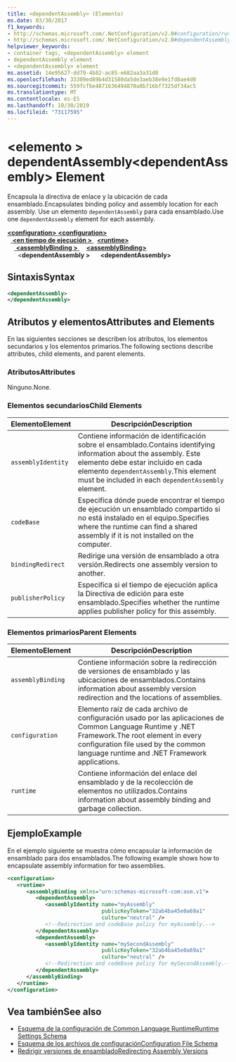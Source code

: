 ```yaml
---
title: <dependentAssembly> (Elemento)
ms.date: 03/30/2017
f1_keywords:
- http://schemas.microsoft.com/.NetConfiguration/v2.0#configuration/runtime/assemblyBinding/dependentAssembly
- http://schemas.microsoft.com/.NetConfiguration/v2.0#dependentAssembly
helpviewer_keywords:
- container tags, <dependentAssembly> element
- dependentAssembly element
- <dependentAssembly> element
ms.assetid: 14e95627-dd79-4b82-ac85-e682aa3a31d8
ms.openlocfilehash: 33309ed89b4d31580da5de3aeb38e9e1fd8ae4d0
ms.sourcegitcommit: 559fcfbe4871636494870a8b716bf7325df34ac5
ms.translationtype: MT
ms.contentlocale: es-ES
ms.lasthandoff: 10/30/2019
ms.locfileid: "73117595"
---
```

# <a name="dependentassembly-element"></a><span data-ttu-id="00b3b-102">\<elemento > dependentAssembly</span><span class="sxs-lookup"><span data-stu-id="00b3b-102">\<dependentAssembly> Element</span></span>
<span data-ttu-id="00b3b-103">Encapsula la directiva de enlace y la ubicación de cada ensamblado.</span><span class="sxs-lookup"><span data-stu-id="00b3b-103">Encapsulates binding policy and assembly location for each assembly.</span></span> <span data-ttu-id="00b3b-104">Use un elemento `dependentAssembly` para cada ensamblado.</span><span class="sxs-lookup"><span data-stu-id="00b3b-104">Use one `dependentAssembly` element for each assembly.</span></span>  
  
<span data-ttu-id="00b3b-105">[ **\<configuration>** ](../configuration-element.md)</span><span class="sxs-lookup"><span data-stu-id="00b3b-105">[**\<configuration>**](../configuration-element.md)</span></span>\
<span data-ttu-id="00b3b-106">&nbsp;&nbsp;[ **\<en tiempo de ejecución >** ](runtime-element.md)</span><span class="sxs-lookup"><span data-stu-id="00b3b-106">&nbsp;&nbsp;[**\<runtime>**](runtime-element.md)</span></span>\
<span data-ttu-id="00b3b-107">&nbsp;&nbsp;&nbsp;&nbsp;[ **\<assemblyBinding >** ](assemblybinding-element-for-runtime.md)</span><span class="sxs-lookup"><span data-stu-id="00b3b-107">&nbsp;&nbsp;&nbsp;&nbsp;[**\<assemblyBinding>**](assemblybinding-element-for-runtime.md)</span></span>\
<span data-ttu-id="00b3b-108">&nbsp;&nbsp;&nbsp;&nbsp;&nbsp;&nbsp;\<**dependentAssembly >**</span><span class="sxs-lookup"><span data-stu-id="00b3b-108">&nbsp;&nbsp;&nbsp;&nbsp;&nbsp;&nbsp;**\<dependentAssembly>**</span></span>  
  
## <a name="syntax"></a><span data-ttu-id="00b3b-109">Sintaxis</span><span class="sxs-lookup"><span data-stu-id="00b3b-109">Syntax</span></span>  
  
```xml  
<dependentAssembly>   
</dependentAssembly>  
```  
  
## <a name="attributes-and-elements"></a><span data-ttu-id="00b3b-110">Atributos y elementos</span><span class="sxs-lookup"><span data-stu-id="00b3b-110">Attributes and Elements</span></span>  
 <span data-ttu-id="00b3b-111">En las siguientes secciones se describen los atributos, los elementos secundarios y los elementos primarios.</span><span class="sxs-lookup"><span data-stu-id="00b3b-111">The following sections describe attributes, child elements, and parent elements.</span></span>  
  
### <a name="attributes"></a><span data-ttu-id="00b3b-112">Atributos</span><span class="sxs-lookup"><span data-stu-id="00b3b-112">Attributes</span></span>  
 <span data-ttu-id="00b3b-113">Ninguno.</span><span class="sxs-lookup"><span data-stu-id="00b3b-113">None.</span></span>  
  
### <a name="child-elements"></a><span data-ttu-id="00b3b-114">Elementos secundarios</span><span class="sxs-lookup"><span data-stu-id="00b3b-114">Child Elements</span></span>  
  
|<span data-ttu-id="00b3b-115">Elemento</span><span class="sxs-lookup"><span data-stu-id="00b3b-115">Element</span></span>|<span data-ttu-id="00b3b-116">Descripción</span><span class="sxs-lookup"><span data-stu-id="00b3b-116">Description</span></span>|  
|-------------|-----------------|  
|`assemblyIdentity`|<span data-ttu-id="00b3b-117">Contiene información de identificación sobre el ensamblado.</span><span class="sxs-lookup"><span data-stu-id="00b3b-117">Contains identifying information about the assembly.</span></span> <span data-ttu-id="00b3b-118">Este elemento debe estar incluido en cada elemento `dependentAssembly`.</span><span class="sxs-lookup"><span data-stu-id="00b3b-118">This element must be included in each `dependentAssembly` element.</span></span>|  
|`codeBase`|<span data-ttu-id="00b3b-119">Especifica dónde puede encontrar el tiempo de ejecución un ensamblado compartido si no está instalado en el equipo.</span><span class="sxs-lookup"><span data-stu-id="00b3b-119">Specifies where the runtime can find a shared assembly if it is not installed on the computer.</span></span>|  
|`bindingRedirect`|<span data-ttu-id="00b3b-120">Redirige una versión de ensamblado a otra versión.</span><span class="sxs-lookup"><span data-stu-id="00b3b-120">Redirects one assembly version to another.</span></span>|  
|`publisherPolicy`|<span data-ttu-id="00b3b-121">Especifica si el tiempo de ejecución aplica la Directiva de edición para este ensamblado.</span><span class="sxs-lookup"><span data-stu-id="00b3b-121">Specifies whether the runtime applies publisher policy for this assembly.</span></span>|  
  
### <a name="parent-elements"></a><span data-ttu-id="00b3b-122">Elementos primarios</span><span class="sxs-lookup"><span data-stu-id="00b3b-122">Parent Elements</span></span>  
  
|<span data-ttu-id="00b3b-123">Elemento</span><span class="sxs-lookup"><span data-stu-id="00b3b-123">Element</span></span>|<span data-ttu-id="00b3b-124">Descripción</span><span class="sxs-lookup"><span data-stu-id="00b3b-124">Description</span></span>|  
|-------------|-----------------|  
|`assemblyBinding`|<span data-ttu-id="00b3b-125">Contiene información sobre la redirección de versiones de ensamblado y las ubicaciones de ensamblados.</span><span class="sxs-lookup"><span data-stu-id="00b3b-125">Contains information about assembly version redirection and the locations of assemblies.</span></span>|  
|`configuration`|<span data-ttu-id="00b3b-126">Elemento raíz de cada archivo de configuración usado por las aplicaciones de Common Language Runtime y .NET Framework.</span><span class="sxs-lookup"><span data-stu-id="00b3b-126">The root element in every configuration file used by the common language runtime and .NET Framework applications.</span></span>|  
|`runtime`|<span data-ttu-id="00b3b-127">Contiene información del enlace del ensamblado y de la recolección de elementos no utilizados.</span><span class="sxs-lookup"><span data-stu-id="00b3b-127">Contains information about assembly binding and garbage collection.</span></span>|  
  
## <a name="example"></a><span data-ttu-id="00b3b-128">Ejemplo</span><span class="sxs-lookup"><span data-stu-id="00b3b-128">Example</span></span>  
 <span data-ttu-id="00b3b-129">En el ejemplo siguiente se muestra cómo encapsular la información de ensamblado para dos ensamblados.</span><span class="sxs-lookup"><span data-stu-id="00b3b-129">The following example shows how to encapsulate assembly information for two assemblies.</span></span>  
  
```xml  
<configuration>  
   <runtime>  
      <assemblyBinding xmlns="urn:schemas-microsoft-com:asm.v1">  
         <dependentAssembly>  
            <assemblyIdentity name="myAssembly"  
                              publicKeyToken="32ab4ba45e0a69a1"  
                              culture="neutral" />  
            <!--Redirection and codeBase policy for myAssembly.-->  
         </dependentAssembly>  
         <dependentAssembly>  
            <assemblyIdentity name="mySecondAssembly"  
                              publicKeyToken="32ab4ba45e0a69a1"  
                              culture="neutral" />  
            <!--Redirection and codeBase policy for mySecondAssembly.-->  
         </dependentAssembly>  
      </assemblyBinding>  
   </runtime>  
</configuration>  
```  
  
## <a name="see-also"></a><span data-ttu-id="00b3b-130">Vea también</span><span class="sxs-lookup"><span data-stu-id="00b3b-130">See also</span></span>

- [<span data-ttu-id="00b3b-131">Esquema de la configuración de Common Language Runtime</span><span class="sxs-lookup"><span data-stu-id="00b3b-131">Runtime Settings Schema</span></span>](index.md)
- [<span data-ttu-id="00b3b-132">Esquema de los archivos de configuración</span><span class="sxs-lookup"><span data-stu-id="00b3b-132">Configuration File Schema</span></span>](../index.md)
- [<span data-ttu-id="00b3b-133">Redirigir versiones de ensamblado</span><span class="sxs-lookup"><span data-stu-id="00b3b-133">Redirecting Assembly Versions</span></span>](../../redirect-assembly-versions.md)
